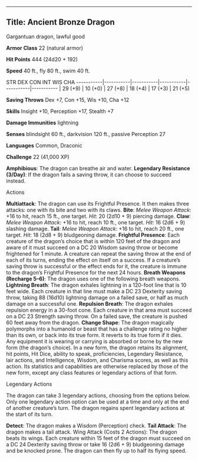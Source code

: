 -------------------------
Title: Ancient Bronze Dragon
-------------------------


Gargantuan dragon, lawful good

**Armor Class** 22 (natural armor)

**Hit Points** 444 (24d20 + 192)

**Speed** 40 ft., fly 80 ft., swim 40 ft.

  STR         DEX         CON         INT         WIS         CHA
  -----------|-----------|-----------|-----------|-----------|-----------
  | 29 (+9)   | 10 (+0)   | 27 (+8)   | 18 (+4)   | 17 (+3)   | 21 (+5)

**Saving Throws** Dex +7, Con +15, Wis +10, Cha +12

**Skills** Insight +10, Perception +17, Stealth +7

**Damage Immunities** lightning

**Senses** blindsight 60 ft., darkvision 120 ft., passive Perception 27

**Languages** Common, Draconic

**Challenge** 22 (41,000 XP)


**Amphibious**: The dragon can breathe air and water.
**Legendary Resistance (3/Day)**: If the dragon fails a saving
    throw, it can choose to succeed instead.


Actions

**Multiattack**: The dragon can use its Frightful Presence. It then
    makes three attacks: one with its bite and two with its claws.
**Bite**: *Melee Weapon Attack*: +16 to hit, reach 15 ft.,
    one target. *Hit*: 20 (2d10 + 9) piercing damage.
**Claw**: *Melee Weapon Attack*: +16 to hit, reach 10 ft.,
    one target. *Hit*: 16 (2d6 + 9) slashing damage.
**Tail**: *Melee Weapon Attack*: +16 to hit, reach 20 ft.,
    one target. *Hit*: 18 (2d8 + 9) bludgeoning damage.
**Frightful Presence**: Each creature of the dragon’s choice that is
    within 120 feet of the dragon and aware of it must succeed on a DC
    20 Wisdom saving throw or become frightened for 1 minute. A creature
    can repeat the saving throw at the end of each of its turns, ending
    the effect on itself on a success. If a creature’s saving throw is
    successful or the effect ends for it, the creature is immune to the
    dragon’s Frightful Presence for the next 24 hours.
**Breath Weapons (Recharge 5–6)**: The dragon uses one of the
    following breath weapons.
**Lightning Breath**: The dragon exhales lightning in a 120-foot
    line that is 10 feet wide. Each creature in that line must make a DC
    23 Dexterity saving throw, taking 88 (16d10) lightning damage on a
    failed save, or half as much damage on a successful one.
**Repulsion Breath**: The dragon exhales repulsion energy in a
    30-foot cone. Each creature in that area must succeed on a DC 23
    Strength saving throw. On a failed save, the creature is pushed 60
    feet away from the dragon.
**Change Shape**: The dragon magically polymorphs into a humanoid or
    beast that has a challenge rating no higher than its own, or back
    into its true form. It reverts to its true form if it dies. Any
    equipment it is wearing or carrying is absorbed or borne by the new
    form (the dragon’s choice). In a new form, the dragon retains its
    alignment, hit points, Hit Dice, ability to speak, proficiencies,
    Legendary Resistance, lair actions, and Intelligence, Wisdom, and
    Charisma scores, as well as this action. Its statistics and
    capabilities are otherwise replaced by those of the new form, except
    any class features or legendary actions of that form.


Legendary Actions

The dragon can take 3 legendary actions, choosing from the options
below. Only one legendary action option can be used at a time and only
at the end of another creature’s turn. The dragon regains spent
legendary actions at the start of its turn.

**Detect**: The dragon makes a Wisdom (Perception) check.
**Tail Attack**: The dragon makes a tail attack.
Wing Attack (Costs 2 Actions): The dragon beats its wings. Each
    creature within 15 feet of the dragon must succeed on a DC 24
    Dexterity saving throw or take 16 (2d6 + 9) bludgeoning damage and
    be knocked prone. The dragon can then fly up to half its
    flying speed.


